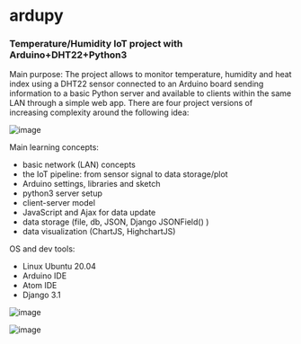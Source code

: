 # ardupy
### Temperature/Humidity IoT project with Arduino+DHT22+Python3

Main purpose:
The project allows to monitor temperature, humidity and heat index using a DHT22 sensor connected to an Arduino board sending information to a basic Python server and available to clients within the same LAN through a simple web app. There are four project versions of increasing complexity around the following idea:

![image](https://user-images.githubusercontent.com/17080117/119189732-b7f61180-ba7c-11eb-95ca-e692b4ce204e.png)

Main learning concepts:
* basic network (LAN) concepts
* the IoT pipeline: from sensor signal to data storage/plot
* Arduino settings, libraries and sketch
* python3 server setup
* client-server model
* JavaScript and Ajax for data update
* data storage (file, db, JSON, Django JSONField() )
* data visualization (ChartJS, HighchartJS)

OS and dev tools:
* Linux Ubuntu 20.04
* Arduino IDE
* Atom IDE
* Django 3.1


![image](https://user-images.githubusercontent.com/17080117/119189972-05727e80-ba7d-11eb-98db-b0b3c4764aec.png)


![image](https://user-images.githubusercontent.com/17080117/119190115-35218680-ba7d-11eb-8a4f-67a95b9a28ca.png)
